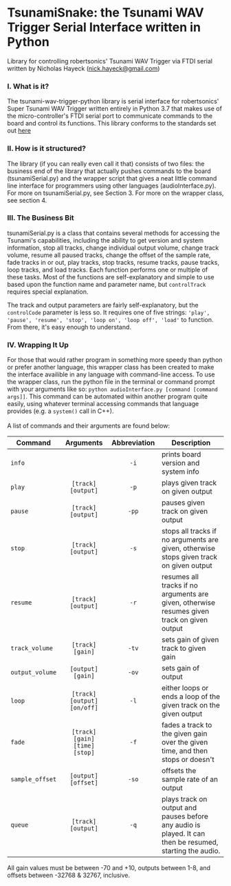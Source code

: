 # TsunamiSnake: the Tsunami WAV Trigger Serial Interface written in Python

Library for controlling robertsonics' Tsunami WAV Trigger via FTDI serial
written by Nicholas Hayeck (nick.hayeck@gmail.com)

### I. What is it?
The tsunami-wav-trigger-python library is serial interface for robertsonics' Super Tsunami WAV Trigger written entirely in Python 3.7 that makes use of the micro-controller's FTDI serial port to communicate commands to the board and control its functions. This library conforms to the standards set out [here](https://robertsonics.com/tsunami-user-guide/#serial-control)

### II. How is it structured?

The library (if you can really even call it that) consists of two files: the business end of the library that actually pushes commands to the board (tsunamiSerial.py) and the wrapper script that gives a neat little command line interface for programmers using other languages (audioInterface.py). For more on tsunamiSerial.py, see Section 3. For more on the wrapper class, see section 4.

### III. The Business Bit

tsunamiSerial.py is a class that contains several methods for accessing the Tsunami's capabilities, including the ability to get version and system information, stop all tracks, change individual output volume, change track volume, resume all paused tracks, change the offset of the sample rate, fade tracks in or out, play tracks, stop tracks, resume tracks, pause tracks, loop tracks, and load tracks. Each function performs one or multiple of these tasks. Most of the functions are self-explanatory and simple to use based upon the function name and parameter name, but `controlTrack` requires special explanation.

The track and output parameters are fairly self-explanatory, but the `controlCode` parameter is less so. It requires one of five strings: `'play', 'pause', 'resume', 'stop', 'loop on', 'loop off', 'load'` to function. From there, it's easy enough to understand.

### IV. Wrapping It Up

For those that would rather program in something more speedy than python or prefer another language, this wrapper class has been created to make the interface availible in any language with command-line access. To use the wrapper class, run the python file in the terminal or command prompt with your arguments like so: `python audioInterface.py [command [command args]]`. This command can be automated within another program quite easily, using whatever terminal accessing commands that language provides (e.g. a `system()` call in C++).<br><br> A list of commands and their arguments are found below:


|    Command   | Arguments |    Abbreviation         |     Description                            |
|---------------------|:------------------------------:|:-----------------------:|---------------------------------------------------------------------------------------------------------|
|`info`               |                                | `-i`                    | prints board version and system info       |       
| `play`              | `[track] [output]`             | `-p`                    | plays given track on given output|
| `pause`             | `[track] [output]`             | `-pp`                   | pauses given track on given output|
| `stop`              | `[track] [output]`             | `-s`                    | stops all tracks if no arguments are given, otherwise stops given track on given output|
| `resume`            | `[track] [output]`             | `-r`                    | resumes all tracks if no arguments are given, otherwise resumes given track on given output|
| `track_volume`      | `[track] [gain]`               | `-tv`                   | sets gain of given track to given gain|
| `output_volume`     | `[output] [gain]`              | `-ov`                   | sets gain of output|
| `loop`              |`[track] [output] [on/off]`     | `-l`                    | either loops or ends a loop of the given track on the given output|
| `fade`              |`[track] [gain] [time] [stop]`  | `-f`                    | fades a track to the given gain over the given time, and then stops or doesn't|
| `sample_offset`     | `[output] [offset]`            | `-so`                   | offsets the sample rate of an output|
| `queue`             | `[track] [output]`             | `-q`                    | plays track on output and pauses before any audio is played. It can then be resumed, starting the audio.|

 All gain values must be between -70 and +10, outputs between 1-8, and offsets between -32768 & 32767, inclusive.
